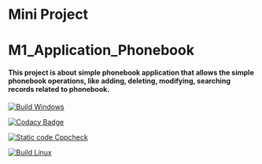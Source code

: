 # Mini Project
# M1_Application_Phonebook

<h4>This project is about simple phonebook application that allows the simple phonebook operations, like adding, deleting, modifying, searching records related to phonebook.</h4>

[![Build Windows](https://github.com/siddharth212/M1_Application_Phonebook/actions/workflows/Windows%20build.yml/badge.svg)](https://github.com/siddharth212/M1_Application_Phonebook/actions/workflows/Windows%20build.yml)

[![Codacy Badge](https://app.codacy.com/project/badge/Grade/8d7d63a9585a475f9920fad7f1703213)](https://www.codacy.com/gh/siddharth212/M1_Application_Phonebook/dashboard?utm_source=github.com&amp;utm_medium=referral&amp;utm_content=siddharth212/M1_Application_Phonebook&amp;utm_campaign=Badge_Grade)

[![Static code Cppcheck](https://github.com/siddharth212/M1_Application_Phonebook/actions/workflows/cpp_check.yml/badge.svg)](https://github.com/siddharth212/M1_Application_Phonebook/actions/workflows/cpp_check.yml)

[![Build Linux](https://github.com/siddharth212/M1_Application_Phonebook/actions/workflows/Linux%20Build.yml/badge.svg)](https://github.com/siddharth212/M1_Application_Phonebook/actions/workflows/Linux%20Build.yml)
